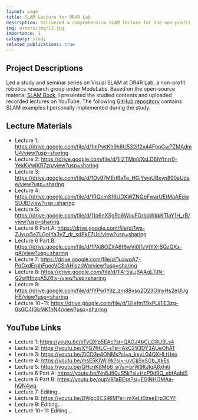 ```yaml
---
layout: page
title: SLAM Lecture for DR4R Lab
description: Delivered a comprehensive SLAM lecture for the non-profit robotics research group DR4R Lab
img: assets/img/12.jpg
importance: 1
category: study
related_publications: true
---
```


## Project Descriptions

Led a study and seminar series on Visual SLAM at DR4R Lab, a non-profit robotics research group under ModuLabs.
Based on the open-source material [SLAM Book](https://github.com/gaoxiang12/slambook-en), I presented the studied contents and uploaded recorded lectures on YouTube.
The following [GitHub repository](https://github.com/kimh060612/DR4R-SLAM-Example) contains SLAM examples I personally implemented during the study.

## Lecture Materials

- Lecture 1: https://drive.google.com/file/d/1mPwtKh9h6U532If2x44FgpGwPZMAdmU4/view?usp=sharing
- Lecture 2: https://drive.google.com/file/d/1iiZTMmVXsLD6hYtnrr0-YekKVwIKR7zp/view?usp=sharing 
- Lecture 3: https://drive.google.com/file/d/1Ov97MErIBaTe_HGiYwoUBxyn890aUdae/view?usp=sharing
- Lecture 4: https://drive.google.com/file/d/1RQcmS16UDXWZNQbFwarUEtMaAEdwSUJB/view?usp=sharing
- Lecture 5: https://drive.google.com/file/d/11o6nXSgRc6WijuFGrboWkkKTlaY1H_rB/view?usp=sharing
- Lecture 6 Part.A: https://drive.google.com/file/d/1ws-ZJyux5eZLGoIYa3yZ_dr_sdPkE7Uc/view?usp=sharing 
- Lecture 6 Part.B: https://drive.google.com/file/d/1PAi8OZXA6f6wVi0lfvVtYX-BQzQKx-gA/view?usp=sharing
- Lecture 7: https://drive.google.com/file/d/1uawpA7-PdCxdErnhFueeVCSrAHlszsWq/view?usp=sharing
- Lecture 8: https://drive.google.com/file/d/1lA-5aLjBAAgL7JN-G2wftfhzpA5Z6Iy-/view?usp=sharing
- Lecture 9: https://drive.google.com/file/d/1YPw1Ydz_zm88vso2D23OInyHs2eUUgHE/view?usp=sharing 
- Lecture 10~11: https://drive.google.com/file/d/12IefmT9xPUj1lE3zg-0sGC4IGbMK1hN4/view?usp=sharing 


## YouTube Links

- Lecture 1: https://youtu.be/eTvQXlp5EAc?si=QAOJ4bCi_G8U3Ls4
- Lecture 2: https://youtu.be/XYG7fItLC-s?si=AxC293DY3AUeOhAT
- Lecture 3: https://youtu.be/ZiCD3e4ONMs?si=a_kxyL04QXHLtUeo
- Lecture 4: https://youtu.be/msE5KIWjj9k?si=-uvCjjSvSGb_XkEs
- Lecture 5: https://youtu.be/GHcnK8Mb6_w?si=brW9ItJIqA6xhiti
- Lecture 6 Part A: https://youtu.be/Nn6Jfi0uS5k?si=HcP9d9Q_ebfAebiS
- Lecture 6 Part B: https://youtu.be/oupV81aBEss?si=EGlNHOMAa-hQN4wq
- Lecture 7: Editing…
- Lecture 8: https://youtu.be/DWgc6CSjRlM?si=mXeLt0zeeErp3CYF
- Lecture 9: Editing…
- Lecture 10~11: Editing…

<!-- Every project has a beautiful feature showcase page.
It's easy to include images in a flexible 3-column grid format.
Make your photos 1/3, 2/3, or full width.

To give your project a background in the portfolio page, just add the img tag to the front matter like so:

    ---
    layout: page
    title: project
    description: a project with a background image
    img: /assets/img/12.jpg
    ---

<div class="row">
    <div class="col-sm mt-3 mt-md-0">
        {% include figure.liquid loading="eager" path="assets/img/1.jpg" title="example image" class="img-fluid rounded z-depth-1" %}
    </div>
    <div class="col-sm mt-3 mt-md-0">
        {% include figure.liquid loading="eager" path="assets/img/3.jpg" title="example image" class="img-fluid rounded z-depth-1" %}
    </div>
    <div class="col-sm mt-3 mt-md-0">
        {% include figure.liquid loading="eager" path="assets/img/5.jpg" title="example image" class="img-fluid rounded z-depth-1" %}
    </div>
</div>
<div class="caption">
    Caption photos easily. On the left, a road goes through a tunnel. Middle, leaves artistically fall in a hipster photoshoot. Right, in another hipster photoshoot, a lumberjack grasps a handful of pine needles.
</div>
<div class="row">
    <div class="col-sm mt-3 mt-md-0">
        {% include figure.liquid loading="eager" path="assets/img/5.jpg" title="example image" class="img-fluid rounded z-depth-1" %}
    </div>
</div>
<div class="caption">
    This image can also have a caption. It's like magic.
</div>

You can also put regular text between your rows of images, even citations {% cite einstein1950meaning %}.
Say you wanted to write a bit about your project before you posted the rest of the images.
You describe how you toiled, sweated, _bled_ for your project, and then... you reveal its glory in the next row of images.

<div class="row justify-content-sm-center">
    <div class="col-sm-8 mt-3 mt-md-0">
        {% include figure.liquid path="assets/img/6.jpg" title="example image" class="img-fluid rounded z-depth-1" %}
    </div>
    <div class="col-sm-4 mt-3 mt-md-0">
        {% include figure.liquid path="assets/img/11.jpg" title="example image" class="img-fluid rounded z-depth-1" %}
    </div>
</div>
<div class="caption">
    You can also have artistically styled 2/3 + 1/3 images, like these.
</div>

The code is simple.
Just wrap your images with `<div class="col-sm">` and place them inside `<div class="row">` (read more about the <a href="https://getbootstrap.com/docs/4.4/layout/grid/">Bootstrap Grid</a> system).
To make images responsive, add `img-fluid` class to each; for rounded corners and shadows use `rounded` and `z-depth-1` classes.
Here's the code for the last row of images above:

{% raw %}

```html
<div class="row justify-content-sm-center">
  <div class="col-sm-8 mt-3 mt-md-0">
    {% include figure.liquid path="assets/img/6.jpg" title="example image" class="img-fluid rounded z-depth-1" %}
  </div>
  <div class="col-sm-4 mt-3 mt-md-0">
    {% include figure.liquid path="assets/img/11.jpg" title="example image" class="img-fluid rounded z-depth-1" %}
  </div>
</div>
```

{% endraw %} -->
